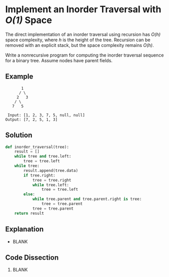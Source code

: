 # Implement an Inorder Traversal with _O(1)_ Space
The direct implementation of an inorder traversal using recursion has _O(h)_ space complexity, where _h_ is the height of the tree. Recursion can be removed with an explicit stack, but the space complexity remains _O(h)_.

Write a nonrecursive program for computing the inorder traversal sequence for a binary tree. Assume nodes have parent fields.

## Example
```
       1
      / \
     2   3
    / \
   7   5

 Input: [1, 2, 3, 7, 5, null, null]
Output: [7, 2, 5, 1, 3]
```

## Solution
```python
def inorder_traversal(tree):
    result = []
    while tree and tree.left:
        tree = tree.left
    while tree:
        result.append(tree.data)
        if tree.right:
            tree = tree.right
            while tree.left:
                tree = tree.left
        else:
            while tree.parent and tree.parent.right is tree:
                tree = tree.parent
            tree = tree.parent
    return result
```

## Explanation
* BLANK

## Code Dissection
1. BLANK